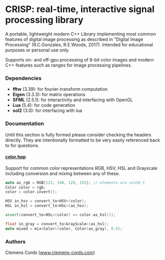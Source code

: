 # CRISP: real-time, interactive signal processing library

A portable, lightweight modern C++ Library implementing most common features of digital image processing as described in "Digital Image Processing" (R.C.Gonzales, R.E.Woods, 2017). Intended for educational purposes or personal use only.

Supports on- and off-gpu processing of 8-bit color images and modern C++ features such as ranges for image processing pipelines.

### Dependencies
- **fftw** (3.39): for fourier-transform computation
- **Eigen** (3.3.3): for matrix operations
- **SFML** (2.5.1): for interactivity and interfacing with OpenGL 
- **Lua** (5.4): for code generation
- **sol2** (3.0): for interfacing with lua

### Documentation
Until this section is fully formed please consider checking the headers directly. They are intentionally formatted to be very easily referenced back to for questions.

#### [color.hpp](.include/color.hpp)
Support for common color representations RGB, HSV, HSL and Grayscale including conversion and mixing between any of these.

```cpp 
auto as_rgb = RGB{123, 140, 129, 255}; // elements are uint8_t
Color color = rgb;
color = color.invert();

HSV in_hsv = convert_to<HSV>(color);
HSL in_hsl = convert_to<HSL>(as_hsv);

assert(convert_to<HSL>(color) == color.as_hsl());

float in_gray = convert_to<GrayScale>(as_hsl);
auto mixed = mix<Color>(color, Color(as_gray), 0.5);
```

### Authors
Clemens Cords (www.clemens-cords.com)
